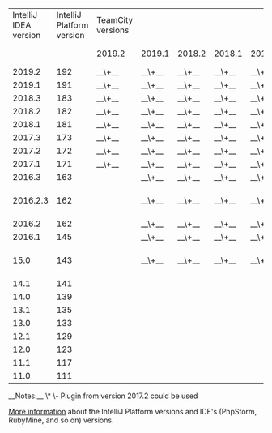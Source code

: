 [//]: # (title: IntelliJ Platform Plugin Compatibility)
[//]: # (auxiliary-id: IntelliJ Platform Plugin Compatibility)
<table>
    <tr>
        <td>IntelliJ IDEA version</td>
        <td>IntelliJ Platform version</td>
        <td>TeamCity versions</td>
    </tr>
    <tr>
        <td></td>
        <td></td>
        <td>2019.2</td>
        <td>2019.1</td>
        <td>2018.2</td>
        <td>2018.1</td>
        <td>2017.2</td>
        <td>2017.1\*</td>
        <td>10.0 \*</td>
        <td>9.1 \*</td>
        <td>9.0 \*</td>
        <td>8.1</td>
        <td>8.0</td>
        <td>7.1</td>
        <td>7.0</td>
    </tr>
    <tr>
        <td>2019.2</td>
        <td>192</td>
        <td>__\+__</td>
        <td>__\+__</td>
        <td>__\+__</td>
        <td>__\+__</td>
        <td>__\+__</td>
        <td>__\+__</td>
        <td>__\+__</td>
        <td></td>
        <td></td>
        <td></td>
        <td></td>
        <td></td>
        <td></td>
    </tr>
        <tr>
        <td>2019.1</td>
        <td>191</td>
        <td>__\+__</td>
        <td>__\+__</td>
        <td>__\+__</td>
        <td>__\+__</td>
        <td>__\+__</td>
        <td>__\+__</td>
        <td>__\+__</td>
        <td></td>
        <td></td>
        <td></td>
        <td></td>
        <td></td>
        <td></td>
    </tr>
    <tr>
        <td>2018.3</td>
        <td>183</td>
        <td>__\+__</td>
        <td>__\+__</td>
        <td>__\+__</td>
        <td>__\+__</td>
        <td>__\+__</td>
        <td>__\+__</td>
        <td>__\+__</td>
        <td></td>
        <td></td>
        <td></td>
        <td></td>
        <td></td>
        <td></td>
    </tr>
    <tr>
        <td>2018.2</td>
        <td>182</td>
        <td>__\+__</td>
        <td>__\+__</td>
        <td>__\+__</td>
        <td>__\+__</td>
        <td>__\+__</td>
        <td>__\+__</td>
        <td>__\+__</td>
        <td></td>
        <td></td>
        <td></td>
        <td></td>
        <td></td>
        <td></td>
    </tr>
    <tr>
        <td>2018.1</td>
        <td>181</td>
        <td>__\+__</td>
        <td>__\+__</td>
        <td>__\+__</td>
        <td>__\+__</td>
        <td>__\+__</td>
        <td>__\+__</td>
        <td>__\+__</td>
        <td>__\+__</td>
        <td></td>
        <td></td>
        <td></td>
        <td></td>
        <td></td>
    </tr>
    <tr>
        <td>2017.3</td>
        <td>173</td>
        <td>__\+__</td>
        <td>__\+__</td>
        <td>__\+__</td>
        <td>__\+__</td>
        <td>__\+__</td>
        <td>__\+__</td>
        <td>__\+__</td>
        <td>__\+__</td>
        <td></td>
        <td></td>
        <td></td>
        <td></td>
        <td></td>
    </tr>
    <tr>
        <td>2017.2</td>
        <td>172</td>
        <td>__\+__</td>
        <td>__\+__</td>
        <td>__\+__</td>
        <td>__\+__</td>
        <td>__\+__</td>
        <td>__\+__</td>
        <td>__\+__</td>
        <td>__\+__</td>
        <td></td>
        <td></td>
        <td></td>
        <td></td>
        <td></td>
    </tr>
    <tr>
        <td>2017.1</td>
        <td>171</td>
        <td>__\+__</td>
        <td>__\+__</td>
        <td>__\+__</td>
        <td>__\+__</td>
        <td>__\+__</td>
        <td>__\+__</td>
        <td>__\+__</td>
        <td></td>
        <td></td>
        <td></td>
        <td></td>
        <td></td>
        <td></td>
    </tr>
    <tr>
        <td>2016.3</td>
        <td>163</td>
        <td></td>
        <td>__\+__</td>
        <td>__\+__</td>
        <td>__\+__</td>
        <td>__\+__</td>
        <td>__\+__</td>
        <td>__\+__</td>
        <td></td>
        <td></td>
        <td></td>
        <td></td>
        <td></td>
        <td></td>
    </tr>
    <tr>
        <td>2016.2.3</td>
        <td>162</td>
        <td></td>
        <td>__\+__</td>
        <td>__\+__</td>
        <td>__\+__</td>
        <td>__\+__</td>
        <td>__\+__</td>
        <td>__\+__</td>
        <td>[TW-46864](https://youtrack.jetbrains.com/issue/TW-46864)</td>
        <td></td>
        <td></td>
        <td></td>
        <td></td>
        <td></td>
    </tr>
    <tr>
        <td>2016.2</td>
        <td>162</td>
        <td></td>
        <td>__\+__</td>
        <td>__\+__</td>
        <td>__\+__</td>
        <td>__\+__</td>
        <td>__\+__</td>
        <td>__\+__</td>
        <td>__\+__</td>
        <td>No Info</td>
        <td></td>
        <td></td>
        <td></td>
        <td></td>
    </tr>
    <tr>
        <td>2016.1</td>
        <td>145</td>
        <td></td>
        <td>__\+__</td>
        <td>__\+__</td>
        <td>__\+__</td>
        <td>__\+__</td>
        <td>__\+__</td>
        <td>__\+__</td>
        <td>__\+__</td>
        <td>No Info</td>
        <td></td>
        <td></td>
        <td></td>
        <td></td>
    </tr>
    <tr>
        <td>15.0</td>
        <td>143</td>
        <td></td>
        <td>__\+__</td>
        <td>__\+__</td>
        <td>__\+__</td>
        <td>__\+__</td>
        <td>__\+__</td>
        <td>__\+__</td>
        <td>__\+__</td>
        <td>__9.0.5\+__</td>
        <td>[TW-41314](https://youtrack.jetbrains.com/issue/TW-41314)</td>
        <td></td>
        <td></td>
        <td></td>
    </tr>
    <tr>
        <td>14.1</td>
        <td>141</td>
        <td></td>
        <td></td>
        <td></td>
        <td></td>
        <td></td>
        <td>__\+__</td>
        <td>__\+__</td>
        <td>__\+__</td>
        <td>__\+__</td>
        <td>__8.1.5\+__</td>
        <td></td>
        <td></td>
        <td></td>
    </tr>
    <tr>
        <td>14.0</td>
        <td>139</td>
        <td></td>
        <td></td>
        <td></td>
        <td></td>
        <td></td>
        <td>__\+__</td>
        <td>__\+__</td>
        <td>__\+__</td>
        <td>__\+__</td>
        <td>__8.1.5\+__</td>
        <td></td>
        <td></td>
        <td></td>
    </tr>
    <tr>
        <td>13.1</td>
        <td>135</td>
        <td></td>
        <td></td>
        <td></td>
        <td></td>
        <td></td>
        <td>__\+__</td>
        <td>__\+__</td>
        <td>__\+__</td>
        <td>__\+__</td>
        <td>__\+__</td>
        <td>__\+__</td>
        <td>__\+__</td>
        <td></td>
    </tr>
    <tr>
        <td>13.0</td>
        <td>133</td>
        <td></td>
        <td></td>
        <td></td>
        <td></td>
        <td></td>
        <td>__\+__</td>
        <td>__\+__</td>
        <td>__\+__</td>
        <td>__\+__</td>
        <td>__\+__</td>
        <td>__\+__</td>
        <td>__\+__</td>
        <td></td>
    </tr>
    <tr>
        <td>12.1</td>
        <td>129</td>
        <td></td>
        <td></td>
        <td></td>
        <td></td>
        <td></td>
        <td></td>
        <td></td>
        <td>__\+__</td>
        <td>__\+__</td>
        <td>__\+__</td>
        <td>__\+__</td>
        <td>__\+__</td>
        <td></td>
    </tr>
    <tr>
        <td>12.0</td>
        <td>123</td>
        <td></td>
        <td></td>
        <td></td>
        <td></td>
        <td></td>
        <td></td>
        <td></td>
        <td>__\+__</td>
        <td>__\+__</td>
        <td>__\+__</td>
        <td>__\+__</td>
        <td>__\+__</td>
        <td></td>
    </tr>
    <tr>
        <td>11.1</td>
        <td>117</td>
        <td></td>
        <td></td>
        <td></td>
        <td></td>
        <td></td>
        <td></td>
        <td></td>
        <td>__\+__</td>
        <td>__\+__</td>
        <td>__\+__</td>
        <td>__\+__</td>
        <td>__\+__</td>
        <td>__\+__</td>
    </tr>
    <tr>
        <td>11.0</td>
        <td>111</td>
        <td></td>
        <td></td>
        <td></td>
        <td></td>
        <td></td>
        <td></td>
        <td></td>
        <td></td>
        <td></td>
        <td>__\+__</td>
        <td>__\+__</td>
        <td>__\+__</td>
        <td>__\+__</td>
    </tr>
</table>
__Notes:__   
\* \- Plugin from version 2017.2 could be used

 

[More information](http://www.jetbrains.org/intellij/sdk/docs/basics/getting_started/build_number_ranges.html) about the IntelliJ Platform versions and IDE's (PhpStorm, RubyMine, and so on) versions.
